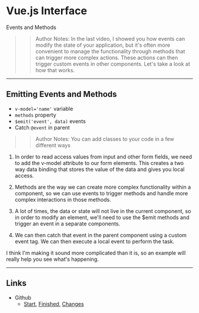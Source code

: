 <!-- .slide: data-state="title" -->
# Vue.js Interface
Events and Methods

>> Author Notes: In the last video, I showed you how events can modify the state of your application, but it's often more convenient to manage the functionality through methods that can trigger more complex actions. These actions can then trigger custom events in other components. Let's take a look at how that works.

---

## Emitting Events and Methods

- `v-model='name'` variable
- `methods` property
- `$emit('event', data)` events
- Catch `@event` in parent

>> Author Notes: You can add classes to your code in a few different ways

1. In order to read access values from input and other form fields, we need to add the v-model attribute to our form elements. This creates a two way data binding that stores the value of the data and gives you local access.

1. Methods are the way we can create more complex functionality within a component, so we can use events to trigger methods and handle more complex interactions in those methods.

1. A lot of times, the data or state will not live in the current component, so in order to modify an element, we'll need to use the $emit methods and trigger an event in a separate components.

1. We can then catch that event in the parent component using a custom event tag. We can then execute a local event to perform the task.

I think I'm making it sound more complicated than it is, so an example will really help you see what's happening.

---

## Links
- Github
  - [Start](https://github.com/planetoftheweb/vueinterface/tree/04_02b), [Finished](https://github.com/planetoftheweb/vueinterface/tree/04_02e), [Changes](https://github.com/planetoftheweb/vueinterface/compare/04_01e...04_02e)
